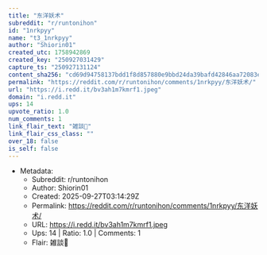 ```yaml
---
title: "东洋妖术"
subreddit: "r/runtonihon"
id: "1nrkpyy"
name: "t3_1nrkpyy"
author: "Shiorin01"
created_utc: 1758942869
created_key: "250927031429"
capture_ts: "250927131124"
content_sha256: "cd69d94758137bdd1f8d857880e9bbd24da39bafd42846aa72083ee0970c79be"
permalink: "https://reddit.com/r/runtonihon/comments/1nrkpyy/东洋妖术/"
url: "https://i.redd.it/bv3ah1m7kmrf1.jpeg"
domain: "i.redd.it"
ups: 14
upvote_ratio: 1.0
num_comments: 1
link_flair_text: "雑談💬"
link_flair_css_class: ""
over_18: false
is_self: false
---
```


- Metadata:
  - Subreddit: r/runtonihon
  - Author: Shiorin01
  - Created: 2025-09-27T03:14:29Z
  - Permalink: https://reddit.com/r/runtonihon/comments/1nrkpyy/东洋妖术/
  - URL: https://i.redd.it/bv3ah1m7kmrf1.jpeg
  - Ups: 14 | Ratio: 1.0 | Comments: 1
  - Flair: 雑談💬

